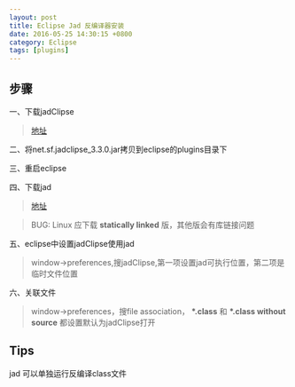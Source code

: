 ```yaml
---
layout: post
title: Eclipse Jad 反编译器安装
date: 2016-05-25 14:30:15 +0800
category: Eclipse
tags: [plugins]
---
```


## 步骤

一、下载jadClipse

> [地址](https://sourceforge.net/projects/jadclipse/)

二、将net.sf.jadclipse_3.3.0.jar拷贝到eclipse的plugins目录下

三、重启eclipse

四、下载jad

> [地址](http://varaneckas.com/jad/)

> BUG: Linux 应下载 **statically linked** 版，其他版会有库链接问题

五、eclipse中设置jadClipse使用jad

> window->preferences,搜jadClipse,第一项设置jad可执行位置，第二项是临时文件位置

六、关联文件

> window->preferences，搜file association， **\*.class** 和 **\*.class without
source** 都设置默认为jadClipse打开

## Tips

jad 可以单独运行反编译class文件

